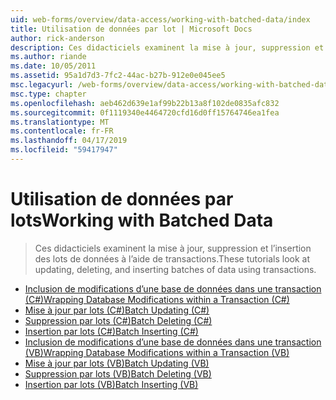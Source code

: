 ```yaml
---
uid: web-forms/overview/data-access/working-with-batched-data/index
title: Utilisation de données par lot | Microsoft Docs
author: rick-anderson
description: Ces didacticiels examinent la mise à jour, suppression et l’insertion des lots de données à l’aide de transactions.
ms.author: riande
ms.date: 10/05/2011
ms.assetid: 95a1d7d3-7fc2-44ac-b27b-912e0e045ee5
msc.legacyurl: /web-forms/overview/data-access/working-with-batched-data
msc.type: chapter
ms.openlocfilehash: aeb462d639e1af99b22b13a8f102de0835afc832
ms.sourcegitcommit: 0f1119340e4464720cfd16d0ff15764746ea1fea
ms.translationtype: MT
ms.contentlocale: fr-FR
ms.lasthandoff: 04/17/2019
ms.locfileid: "59417947"
---
```

# <a name="working-with-batched-data"></a><span data-ttu-id="2605b-103">Utilisation de données par lots</span><span class="sxs-lookup"><span data-stu-id="2605b-103">Working with Batched Data</span></span>

> <span data-ttu-id="2605b-104">Ces didacticiels examinent la mise à jour, suppression et l’insertion des lots de données à l’aide de transactions.</span><span class="sxs-lookup"><span data-stu-id="2605b-104">These tutorials look at updating, deleting, and inserting batches of data using transactions.</span></span>


- [<span data-ttu-id="2605b-105">Inclusion de modifications d’une base de données dans une transaction (C#)</span><span class="sxs-lookup"><span data-stu-id="2605b-105">Wrapping Database Modifications within a Transaction (C#)</span></span>](wrapping-database-modifications-within-a-transaction-cs.md)
- [<span data-ttu-id="2605b-106">Mise à jour par lots (C#)</span><span class="sxs-lookup"><span data-stu-id="2605b-106">Batch Updating (C#)</span></span>](batch-updating-cs.md)
- [<span data-ttu-id="2605b-107">Suppression par lots (C#)</span><span class="sxs-lookup"><span data-stu-id="2605b-107">Batch Deleting (C#)</span></span>](batch-deleting-cs.md)
- [<span data-ttu-id="2605b-108">Insertion par lots (C#)</span><span class="sxs-lookup"><span data-stu-id="2605b-108">Batch Inserting (C#)</span></span>](batch-inserting-cs.md)
- [<span data-ttu-id="2605b-109">Inclusion de modifications d’une base de données dans une transaction (VB)</span><span class="sxs-lookup"><span data-stu-id="2605b-109">Wrapping Database Modifications within a Transaction (VB)</span></span>](wrapping-database-modifications-within-a-transaction-vb.md)
- [<span data-ttu-id="2605b-110">Mise à jour par lots (VB)</span><span class="sxs-lookup"><span data-stu-id="2605b-110">Batch Updating (VB)</span></span>](batch-updating-vb.md)
- [<span data-ttu-id="2605b-111">Suppression par lots (VB)</span><span class="sxs-lookup"><span data-stu-id="2605b-111">Batch Deleting (VB)</span></span>](batch-deleting-vb.md)
- [<span data-ttu-id="2605b-112">Insertion par lots (VB)</span><span class="sxs-lookup"><span data-stu-id="2605b-112">Batch Inserting (VB)</span></span>](batch-inserting-vb.md)
